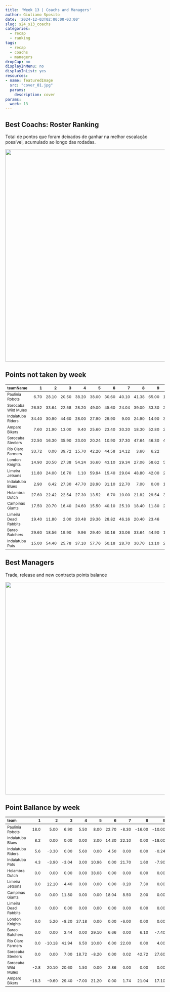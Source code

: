 ```yaml
---
title: 'Week 13 | Coachs and Managers'
author: Giuliano Sposito
date: '2024-12-03T02:00:00-03:00'
slug: s24_s13_coachs
categories:
  - recap
  - ranking
tags:
  - recap
  - coachs
  - managers
dropCap: no
displayInMenu: no
displayInList: yes
resources:
- name: featuredImage
  src: "cover_01.jpg"
  params:
    description: cover
params:
  week: 13
---
```

<script src="{{< blogdown/postref >}}index_files/kePrint/kePrint.js"></script>
<link href="{{< blogdown/postref >}}index_files/lightable/lightable.css" rel="stylesheet" />
<script src="{{< blogdown/postref >}}index_files/kePrint/kePrint.js"></script>
<link href="{{< blogdown/postref >}}index_files/lightable/lightable.css" rel="stylesheet" />

<!--more-->



## Best Coachs: Roster Ranking

Total de pontos que foram deixados de ganhar na melhor escalação possível, acumulado ao longo das rodadas.

<img src="{{< blogdown/postref >}}index_files/figure-html/bestCoachChart-1.png" width="672" />

## Points not taken by week

<table class="table" style="font-size: 12px; margin-left: auto; margin-right: auto;">
 <thead>
  <tr>
   <th style="text-align:left;"> teamName </th>
   <th style="text-align:right;"> 1 </th>
   <th style="text-align:right;"> 2 </th>
   <th style="text-align:right;"> 3 </th>
   <th style="text-align:right;"> 4 </th>
   <th style="text-align:right;"> 5 </th>
   <th style="text-align:right;"> 6 </th>
   <th style="text-align:right;"> 7 </th>
   <th style="text-align:right;"> 8 </th>
   <th style="text-align:right;"> 9 </th>
   <th style="text-align:right;"> 10 </th>
   <th style="text-align:right;"> 11 </th>
   <th style="text-align:right;"> 12 </th>
   <th style="text-align:right;"> 13 </th>
  </tr>
 </thead>
<tbody>
  <tr>
   <td style="text-align:left;"> Paulinia Robots </td>
   <td style="text-align:right;"> 6.70 </td>
   <td style="text-align:right;"> 28.10 </td>
   <td style="text-align:right;"> 20.50 </td>
   <td style="text-align:right;"> 38.20 </td>
   <td style="text-align:right;"> 38.00 </td>
   <td style="text-align:right;"> 30.60 </td>
   <td style="text-align:right;"> 40.10 </td>
   <td style="text-align:right;"> 41.38 </td>
   <td style="text-align:right;"> 65.00 </td>
   <td style="text-align:right;"> 17.00 </td>
   <td style="text-align:right;"> 18.4 </td>
   <td style="text-align:right;"> 31.40 </td>
   <td style="text-align:right;"> 3.40 </td>
  </tr>
  <tr>
   <td style="text-align:left;"> Sorocaba Wild Mules </td>
   <td style="text-align:right;"> 26.52 </td>
   <td style="text-align:right;"> 33.64 </td>
   <td style="text-align:right;"> 22.58 </td>
   <td style="text-align:right;"> 28.20 </td>
   <td style="text-align:right;"> 49.00 </td>
   <td style="text-align:right;"> 45.60 </td>
   <td style="text-align:right;"> 24.04 </td>
   <td style="text-align:right;"> 39.00 </td>
   <td style="text-align:right;"> 33.30 </td>
   <td style="text-align:right;"> 28.48 </td>
   <td style="text-align:right;"> 57.7 </td>
   <td style="text-align:right;"> 23.10 </td>
   <td style="text-align:right;"> 7.22 </td>
  </tr>
  <tr>
   <td style="text-align:left;"> Indaiatuba Riders </td>
   <td style="text-align:right;"> 34.40 </td>
   <td style="text-align:right;"> 30.90 </td>
   <td style="text-align:right;"> 44.60 </td>
   <td style="text-align:right;"> 28.00 </td>
   <td style="text-align:right;"> 27.90 </td>
   <td style="text-align:right;"> 29.90 </td>
   <td style="text-align:right;"> 9.00 </td>
   <td style="text-align:right;"> 24.90 </td>
   <td style="text-align:right;"> 14.90 </td>
   <td style="text-align:right;"> 31.30 </td>
   <td style="text-align:right;"> 0.0 </td>
   <td style="text-align:right;"> 25.66 </td>
   <td style="text-align:right;"> 5.80 </td>
  </tr>
  <tr>
   <td style="text-align:left;"> Amparo Bikers </td>
   <td style="text-align:right;"> 7.60 </td>
   <td style="text-align:right;"> 21.90 </td>
   <td style="text-align:right;"> 13.00 </td>
   <td style="text-align:right;"> 9.40 </td>
   <td style="text-align:right;"> 25.60 </td>
   <td style="text-align:right;"> 23.40 </td>
   <td style="text-align:right;"> 30.20 </td>
   <td style="text-align:right;"> 18.30 </td>
   <td style="text-align:right;"> 52.80 </td>
   <td style="text-align:right;"> 29.20 </td>
   <td style="text-align:right;"> 24.7 </td>
   <td style="text-align:right;"> 21.06 </td>
   <td style="text-align:right;"> 27.74 </td>
  </tr>
  <tr>
   <td style="text-align:left;"> Sorocaba Steelers </td>
   <td style="text-align:right;"> 22.50 </td>
   <td style="text-align:right;"> 16.30 </td>
   <td style="text-align:right;"> 35.90 </td>
   <td style="text-align:right;"> 23.00 </td>
   <td style="text-align:right;"> 20.24 </td>
   <td style="text-align:right;"> 10.90 </td>
   <td style="text-align:right;"> 37.30 </td>
   <td style="text-align:right;"> 47.64 </td>
   <td style="text-align:right;"> 46.30 </td>
   <td style="text-align:right;"> 44.90 </td>
   <td style="text-align:right;"> 39.7 </td>
   <td style="text-align:right;"> 1.90 </td>
   <td style="text-align:right;"> 6.12 </td>
  </tr>
  <tr>
   <td style="text-align:left;"> Rio Claro Farmers </td>
   <td style="text-align:right;"> 33.72 </td>
   <td style="text-align:right;"> 0.00 </td>
   <td style="text-align:right;"> 39.72 </td>
   <td style="text-align:right;"> 15.70 </td>
   <td style="text-align:right;"> 42.20 </td>
   <td style="text-align:right;"> 44.58 </td>
   <td style="text-align:right;"> 14.12 </td>
   <td style="text-align:right;"> 3.60 </td>
   <td style="text-align:right;"> 6.22 </td>
   <td style="text-align:right;"> 0.90 </td>
   <td style="text-align:right;"> 11.8 </td>
   <td style="text-align:right;"> 15.30 </td>
   <td style="text-align:right;"> 3.70 </td>
  </tr>
  <tr>
   <td style="text-align:left;"> London Knights </td>
   <td style="text-align:right;"> 14.90 </td>
   <td style="text-align:right;"> 20.50 </td>
   <td style="text-align:right;"> 27.38 </td>
   <td style="text-align:right;"> 54.24 </td>
   <td style="text-align:right;"> 36.60 </td>
   <td style="text-align:right;"> 43.10 </td>
   <td style="text-align:right;"> 29.34 </td>
   <td style="text-align:right;"> 27.06 </td>
   <td style="text-align:right;"> 58.62 </td>
   <td style="text-align:right;"> 55.02 </td>
   <td style="text-align:right;"> 38.2 </td>
   <td style="text-align:right;"> 16.14 </td>
   <td style="text-align:right;"> 34.30 </td>
  </tr>
  <tr>
   <td style="text-align:left;"> Limeira Jetsons </td>
   <td style="text-align:right;"> 11.80 </td>
   <td style="text-align:right;"> 24.00 </td>
   <td style="text-align:right;"> 16.70 </td>
   <td style="text-align:right;"> 1.10 </td>
   <td style="text-align:right;"> 59.94 </td>
   <td style="text-align:right;"> 15.40 </td>
   <td style="text-align:right;"> 29.04 </td>
   <td style="text-align:right;"> 48.80 </td>
   <td style="text-align:right;"> 42.00 </td>
   <td style="text-align:right;"> 21.66 </td>
   <td style="text-align:right;"> 2.0 </td>
   <td style="text-align:right;"> 13.10 </td>
   <td style="text-align:right;"> 3.20 </td>
  </tr>
  <tr>
   <td style="text-align:left;"> Indaiatuba Blues </td>
   <td style="text-align:right;"> 2.90 </td>
   <td style="text-align:right;"> 6.42 </td>
   <td style="text-align:right;"> 27.30 </td>
   <td style="text-align:right;"> 47.70 </td>
   <td style="text-align:right;"> 28.90 </td>
   <td style="text-align:right;"> 31.10 </td>
   <td style="text-align:right;"> 22.70 </td>
   <td style="text-align:right;"> 7.00 </td>
   <td style="text-align:right;"> 0.00 </td>
   <td style="text-align:right;"> 11.70 </td>
   <td style="text-align:right;"> 0.0 </td>
   <td style="text-align:right;"> 39.62 </td>
   <td style="text-align:right;"> 6.10 </td>
  </tr>
  <tr>
   <td style="text-align:left;"> Holambra Dutch </td>
   <td style="text-align:right;"> 27.60 </td>
   <td style="text-align:right;"> 22.42 </td>
   <td style="text-align:right;"> 22.54 </td>
   <td style="text-align:right;"> 27.30 </td>
   <td style="text-align:right;"> 13.52 </td>
   <td style="text-align:right;"> 6.70 </td>
   <td style="text-align:right;"> 10.00 </td>
   <td style="text-align:right;"> 21.82 </td>
   <td style="text-align:right;"> 29.54 </td>
   <td style="text-align:right;"> 35.50 </td>
   <td style="text-align:right;"> 11.0 </td>
   <td style="text-align:right;"> 43.30 </td>
   <td style="text-align:right;"> 17.20 </td>
  </tr>
  <tr>
   <td style="text-align:left;"> Campinas Giants </td>
   <td style="text-align:right;"> 17.50 </td>
   <td style="text-align:right;"> 20.70 </td>
   <td style="text-align:right;"> 16.40 </td>
   <td style="text-align:right;"> 24.60 </td>
   <td style="text-align:right;"> 15.50 </td>
   <td style="text-align:right;"> 40.10 </td>
   <td style="text-align:right;"> 25.10 </td>
   <td style="text-align:right;"> 18.40 </td>
   <td style="text-align:right;"> 11.80 </td>
   <td style="text-align:right;"> 27.00 </td>
   <td style="text-align:right;"> 30.1 </td>
   <td style="text-align:right;"> 0.30 </td>
   <td style="text-align:right;"> 10.40 </td>
  </tr>
  <tr>
   <td style="text-align:left;"> Limeira Dead Rabbits </td>
   <td style="text-align:right;"> 19.40 </td>
   <td style="text-align:right;"> 11.80 </td>
   <td style="text-align:right;"> 2.00 </td>
   <td style="text-align:right;"> 20.48 </td>
   <td style="text-align:right;"> 29.36 </td>
   <td style="text-align:right;"> 28.82 </td>
   <td style="text-align:right;"> 46.16 </td>
   <td style="text-align:right;"> 20.40 </td>
   <td style="text-align:right;"> 23.46 </td>
   <td style="text-align:right;"> 8.10 </td>
   <td style="text-align:right;"> 33.0 </td>
   <td style="text-align:right;"> 17.48 </td>
   <td style="text-align:right;"> 40.50 </td>
  </tr>
  <tr>
   <td style="text-align:left;"> Barao Butchers </td>
   <td style="text-align:right;"> 29.60 </td>
   <td style="text-align:right;"> 18.56 </td>
   <td style="text-align:right;"> 19.90 </td>
   <td style="text-align:right;"> 9.96 </td>
   <td style="text-align:right;"> 29.40 </td>
   <td style="text-align:right;"> 50.16 </td>
   <td style="text-align:right;"> 33.06 </td>
   <td style="text-align:right;"> 33.64 </td>
   <td style="text-align:right;"> 44.90 </td>
   <td style="text-align:right;"> 11.70 </td>
   <td style="text-align:right;"> 51.2 </td>
   <td style="text-align:right;"> 6.80 </td>
   <td style="text-align:right;"> 45.00 </td>
  </tr>
  <tr>
   <td style="text-align:left;"> Indaiatuba Pats </td>
   <td style="text-align:right;"> 15.00 </td>
   <td style="text-align:right;"> 54.40 </td>
   <td style="text-align:right;"> 25.78 </td>
   <td style="text-align:right;"> 37.10 </td>
   <td style="text-align:right;"> 57.76 </td>
   <td style="text-align:right;"> 50.18 </td>
   <td style="text-align:right;"> 28.70 </td>
   <td style="text-align:right;"> 30.70 </td>
   <td style="text-align:right;"> 13.10 </td>
   <td style="text-align:right;"> 20.80 </td>
   <td style="text-align:right;"> 19.3 </td>
   <td style="text-align:right;"> 17.84 </td>
   <td style="text-align:right;"> 14.12 </td>
  </tr>
</tbody>
</table>

## Best Managers

Trade, release and new contracts points balance

<img src="{{< blogdown/postref >}}index_files/figure-html/bestManagerChart-1.png" width="672" />


## Point Ballance by week

<table class="table" style="font-size: 12px; margin-left: auto; margin-right: auto;">
 <thead>
  <tr>
   <th style="text-align:left;"> team </th>
   <th style="text-align:right;"> 1 </th>
   <th style="text-align:right;"> 2 </th>
   <th style="text-align:right;"> 3 </th>
   <th style="text-align:right;"> 4 </th>
   <th style="text-align:right;"> 5 </th>
   <th style="text-align:right;"> 6 </th>
   <th style="text-align:right;"> 7 </th>
   <th style="text-align:right;"> 8 </th>
   <th style="text-align:right;"> 9 </th>
   <th style="text-align:right;"> 10 </th>
   <th style="text-align:right;"> 11 </th>
   <th style="text-align:right;"> 12 </th>
   <th style="text-align:right;"> 13 </th>
  </tr>
 </thead>
<tbody>
  <tr>
   <td style="text-align:left;"> Paulinia Robots </td>
   <td style="text-align:right;"> 18.0 </td>
   <td style="text-align:right;"> 5.00 </td>
   <td style="text-align:right;"> 6.90 </td>
   <td style="text-align:right;"> 5.50 </td>
   <td style="text-align:right;"> 8.00 </td>
   <td style="text-align:right;"> 22.70 </td>
   <td style="text-align:right;"> -8.30 </td>
   <td style="text-align:right;"> -16.00 </td>
   <td style="text-align:right;"> -10.00 </td>
   <td style="text-align:right;"> 2.00 </td>
   <td style="text-align:right;"> 10.00 </td>
   <td style="text-align:right;"> 9.90 </td>
   <td style="text-align:right;"> 12.90 </td>
  </tr>
  <tr>
   <td style="text-align:left;"> Indaiatuba Blues </td>
   <td style="text-align:right;"> 8.2 </td>
   <td style="text-align:right;"> 0.00 </td>
   <td style="text-align:right;"> 0.00 </td>
   <td style="text-align:right;"> 0.00 </td>
   <td style="text-align:right;"> 3.00 </td>
   <td style="text-align:right;"> 14.30 </td>
   <td style="text-align:right;"> 22.10 </td>
   <td style="text-align:right;"> 0.00 </td>
   <td style="text-align:right;"> -18.00 </td>
   <td style="text-align:right;"> 0.00 </td>
   <td style="text-align:right;"> 0.00 </td>
   <td style="text-align:right;"> 31.12 </td>
   <td style="text-align:right;"> 0.00 </td>
  </tr>
  <tr>
   <td style="text-align:left;"> Indaiatuba Riders </td>
   <td style="text-align:right;"> 5.6 </td>
   <td style="text-align:right;"> -3.30 </td>
   <td style="text-align:right;"> 0.00 </td>
   <td style="text-align:right;"> 5.60 </td>
   <td style="text-align:right;"> 0.00 </td>
   <td style="text-align:right;"> 4.50 </td>
   <td style="text-align:right;"> 0.00 </td>
   <td style="text-align:right;"> 0.00 </td>
   <td style="text-align:right;"> -0.24 </td>
   <td style="text-align:right;"> 23.50 </td>
   <td style="text-align:right;"> 0.00 </td>
   <td style="text-align:right;"> 15.66 </td>
   <td style="text-align:right;"> 0.00 </td>
  </tr>
  <tr>
   <td style="text-align:left;"> Indaiatuba Pats </td>
   <td style="text-align:right;"> 4.3 </td>
   <td style="text-align:right;"> -3.90 </td>
   <td style="text-align:right;"> -3.04 </td>
   <td style="text-align:right;"> 3.00 </td>
   <td style="text-align:right;"> 10.96 </td>
   <td style="text-align:right;"> 0.00 </td>
   <td style="text-align:right;"> 21.70 </td>
   <td style="text-align:right;"> 1.60 </td>
   <td style="text-align:right;"> -7.90 </td>
   <td style="text-align:right;"> 4.00 </td>
   <td style="text-align:right;"> 0.00 </td>
   <td style="text-align:right;"> 12.00 </td>
   <td style="text-align:right;"> 0.00 </td>
  </tr>
  <tr>
   <td style="text-align:left;"> Holambra Dutch </td>
   <td style="text-align:right;"> 0.0 </td>
   <td style="text-align:right;"> 0.00 </td>
   <td style="text-align:right;"> 0.00 </td>
   <td style="text-align:right;"> 0.00 </td>
   <td style="text-align:right;"> 38.08 </td>
   <td style="text-align:right;"> 0.00 </td>
   <td style="text-align:right;"> 0.00 </td>
   <td style="text-align:right;"> 0.00 </td>
   <td style="text-align:right;"> 0.00 </td>
   <td style="text-align:right;"> 0.00 </td>
   <td style="text-align:right;"> 0.00 </td>
   <td style="text-align:right;"> 4.00 </td>
   <td style="text-align:right;"> 0.00 </td>
  </tr>
  <tr>
   <td style="text-align:left;"> Limeira Jetsons </td>
   <td style="text-align:right;"> 0.0 </td>
   <td style="text-align:right;"> 12.10 </td>
   <td style="text-align:right;"> -4.40 </td>
   <td style="text-align:right;"> 0.00 </td>
   <td style="text-align:right;"> 0.00 </td>
   <td style="text-align:right;"> 0.00 </td>
   <td style="text-align:right;"> -0.20 </td>
   <td style="text-align:right;"> 7.30 </td>
   <td style="text-align:right;"> 0.00 </td>
   <td style="text-align:right;"> 0.00 </td>
   <td style="text-align:right;"> 0.00 </td>
   <td style="text-align:right;"> 0.00 </td>
   <td style="text-align:right;"> 0.00 </td>
  </tr>
  <tr>
   <td style="text-align:left;"> Campinas Giants </td>
   <td style="text-align:right;"> 0.0 </td>
   <td style="text-align:right;"> 0.00 </td>
   <td style="text-align:right;"> 11.80 </td>
   <td style="text-align:right;"> 0.00 </td>
   <td style="text-align:right;"> 0.00 </td>
   <td style="text-align:right;"> 18.04 </td>
   <td style="text-align:right;"> 8.50 </td>
   <td style="text-align:right;"> 2.00 </td>
   <td style="text-align:right;"> 0.00 </td>
   <td style="text-align:right;"> -4.40 </td>
   <td style="text-align:right;"> 10.08 </td>
   <td style="text-align:right;"> 14.50 </td>
   <td style="text-align:right;"> -11.82 </td>
  </tr>
  <tr>
   <td style="text-align:left;"> Limeira Dead Rabbits </td>
   <td style="text-align:right;"> 0.0 </td>
   <td style="text-align:right;"> 0.00 </td>
   <td style="text-align:right;"> 0.00 </td>
   <td style="text-align:right;"> 0.00 </td>
   <td style="text-align:right;"> 0.00 </td>
   <td style="text-align:right;"> 0.00 </td>
   <td style="text-align:right;"> 0.00 </td>
   <td style="text-align:right;"> 0.00 </td>
   <td style="text-align:right;"> 0.00 </td>
   <td style="text-align:right;"> 0.00 </td>
   <td style="text-align:right;"> 0.00 </td>
   <td style="text-align:right;"> 0.00 </td>
   <td style="text-align:right;"> 0.00 </td>
  </tr>
  <tr>
   <td style="text-align:left;"> London Knights </td>
   <td style="text-align:right;"> 0.0 </td>
   <td style="text-align:right;"> 5.20 </td>
   <td style="text-align:right;"> -8.20 </td>
   <td style="text-align:right;"> 27.18 </td>
   <td style="text-align:right;"> 0.00 </td>
   <td style="text-align:right;"> 0.00 </td>
   <td style="text-align:right;"> -6.00 </td>
   <td style="text-align:right;"> 0.00 </td>
   <td style="text-align:right;"> 0.00 </td>
   <td style="text-align:right;"> 0.00 </td>
   <td style="text-align:right;"> 0.00 </td>
   <td style="text-align:right;"> 0.00 </td>
   <td style="text-align:right;"> 0.00 </td>
  </tr>
  <tr>
   <td style="text-align:left;"> Barao Butchers </td>
   <td style="text-align:right;"> 0.0 </td>
   <td style="text-align:right;"> 0.00 </td>
   <td style="text-align:right;"> 2.44 </td>
   <td style="text-align:right;"> 0.00 </td>
   <td style="text-align:right;"> 29.10 </td>
   <td style="text-align:right;"> 6.66 </td>
   <td style="text-align:right;"> 0.00 </td>
   <td style="text-align:right;"> 6.10 </td>
   <td style="text-align:right;"> -7.40 </td>
   <td style="text-align:right;"> -2.00 </td>
   <td style="text-align:right;"> 0.00 </td>
   <td style="text-align:right;"> 0.00 </td>
   <td style="text-align:right;"> 0.00 </td>
  </tr>
  <tr>
   <td style="text-align:left;"> Rio Claro Farmers </td>
   <td style="text-align:right;"> 0.0 </td>
   <td style="text-align:right;"> -10.18 </td>
   <td style="text-align:right;"> 41.94 </td>
   <td style="text-align:right;"> 6.50 </td>
   <td style="text-align:right;"> 10.00 </td>
   <td style="text-align:right;"> 6.00 </td>
   <td style="text-align:right;"> 22.00 </td>
   <td style="text-align:right;"> 0.00 </td>
   <td style="text-align:right;"> 4.00 </td>
   <td style="text-align:right;"> 0.00 </td>
   <td style="text-align:right;"> 16.50 </td>
   <td style="text-align:right;"> -2.20 </td>
   <td style="text-align:right;"> 0.00 </td>
  </tr>
  <tr>
   <td style="text-align:left;"> Sorocaba Steelers </td>
   <td style="text-align:right;"> 0.0 </td>
   <td style="text-align:right;"> 0.00 </td>
   <td style="text-align:right;"> 7.00 </td>
   <td style="text-align:right;"> 18.72 </td>
   <td style="text-align:right;"> -8.20 </td>
   <td style="text-align:right;"> 0.00 </td>
   <td style="text-align:right;"> 0.02 </td>
   <td style="text-align:right;"> 42.72 </td>
   <td style="text-align:right;"> 27.60 </td>
   <td style="text-align:right;"> 0.00 </td>
   <td style="text-align:right;"> 0.00 </td>
   <td style="text-align:right;"> 0.00 </td>
   <td style="text-align:right;"> -7.00 </td>
  </tr>
  <tr>
   <td style="text-align:left;"> Sorocaba Wild Mules </td>
   <td style="text-align:right;"> -2.8 </td>
   <td style="text-align:right;"> 20.10 </td>
   <td style="text-align:right;"> 20.60 </td>
   <td style="text-align:right;"> 1.50 </td>
   <td style="text-align:right;"> 0.00 </td>
   <td style="text-align:right;"> 2.86 </td>
   <td style="text-align:right;"> 0.00 </td>
   <td style="text-align:right;"> 0.00 </td>
   <td style="text-align:right;"> 0.00 </td>
   <td style="text-align:right;"> 0.00 </td>
   <td style="text-align:right;"> 19.50 </td>
   <td style="text-align:right;"> -1.90 </td>
   <td style="text-align:right;"> 15.50 </td>
  </tr>
  <tr>
   <td style="text-align:left;"> Amparo Bikers </td>
   <td style="text-align:right;"> -18.3 </td>
   <td style="text-align:right;"> -9.60 </td>
   <td style="text-align:right;"> 29.40 </td>
   <td style="text-align:right;"> -7.00 </td>
   <td style="text-align:right;"> 21.20 </td>
   <td style="text-align:right;"> 0.00 </td>
   <td style="text-align:right;"> 1.74 </td>
   <td style="text-align:right;"> 21.04 </td>
   <td style="text-align:right;"> 17.10 </td>
   <td style="text-align:right;"> 3.78 </td>
   <td style="text-align:right;"> 0.00 </td>
   <td style="text-align:right;"> 10.00 </td>
   <td style="text-align:right;"> 0.00 </td>
  </tr>
</tbody>
</table>
